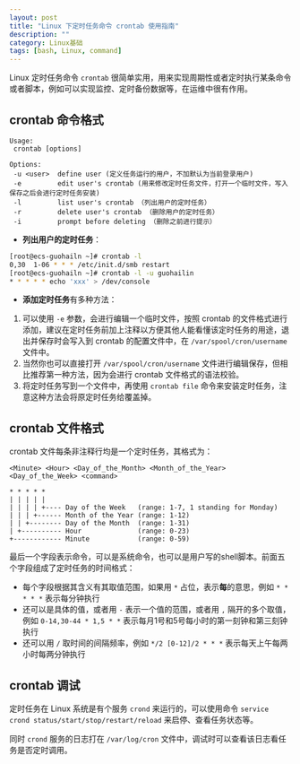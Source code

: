 ```yaml
---
layout: post
title: "Linux 下定时任务命令 crontab 使用指南"
description: ""
category: Linux基础
tags: [bash, Linux, command]
---
```


Linux 定时任务命令 `crontab` 很简单实用，用来实现周期性或者定时执行某条命令或者脚本，例如可以实现监控、定时备份数据等，在运维中很有作用。

## crontab 命令格式

``` text
Usage:
 crontab [options]

Options:
 -u <user>  define user (定义任务运行的用户，不加默认为当前登录用户)
 -e         edit user's crontab (用来修改定时任务文件，打开一个临时文件，写入保存之后会进行定时任务安装)
 -l         list user's crontab （列出用户的定时任务）
 -r         delete user's crontab （删除用户的定时任务）
 -i         prompt before deleting （删除之前进行提示）
```

* **列出用户的定时任务**：

``` bash
[root@ecs-guohailn ~]# crontab -l
0,30  1-06 * * * /etc/init.d/smb restart
[root@ecs-guohailn ~]# crontab -l -u guohailin
* * * * * echo 'xxx' > /dev/console
```

* **添加定时任务**有多种方法：

1. 可以使用 `-e` 参数，会进行编辑一个临时文件，按照 crontab 的文件格式进行添加，建议在定时任务前加上注释以方便其他人能看懂该定时任务的用途，退出并保存时会写入到 crontab 的配置文件中，在 `/var/spool/cron/username` 文件中。
2. 当然你也可以直接打开 `/var/spool/cron/username` 文件进行编辑保存，但相比推荐第一种方法，因为会进行 crontab 文件格式的语法校验。
3. 将定时任务写到一个文件中，再使用 `crontab file` 命令来安装定时任务，注意这种方法会将原定时任务给覆盖掉。

## crontab 文件格式

crontab 文件每条非注释行均是一个定时任务，其格式为：

```
<Minute> <Hour> <Day_of_the_Month> <Month_of_the_Year> <Day_of_the_Week> <command>

* * * * *
| | | | |
| | | | +---- Day of the Week   (range: 1-7, 1 standing for Monday)
| | | +------ Month of the Year (range: 1-12)
| | +-------- Day of the Month  (range: 1-31)
| +---------- Hour              (range: 0-23)
+------------ Minute            (range: 0-59)
```

最后一个字段表示命令，可以是系统命令，也可以是用户写的shell脚本。前面五个字段组成了定时任务的时间格式：

* 每个字段根据其含义有其取值范围，如果用 `*` 占位，表示**每**的意思，例如 `* * * * *` 表示每分钟执行
* 还可以是具体的值，或者用 `-` 表示一个值的范围，或者用 `,` 隔开的多个取值，例如 `0-14,30-44 * 1,5 * *` 表示每月1号和5号每小时的第一刻钟和第三刻钟执行
* 还可以用 `/` 取时间的间隔频率，例如 `*/2 [0-12]/2 * * *` 表示每天上午每两小时每两分钟执行


## crontab 调试

定时任务在 Linux 系统是有个服务 `crond` 来运行的，可以使用命令 `service crond status/start/stop/restart/reload` 来启停、查看任务状态等。

同时 `crond` 服务的日志打在 `/var/log/cron` 文件中，调试时可以查看该日志看任务是否定时调用。

